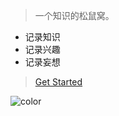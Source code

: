 <!-- _coverage.md -->

> 一个知识的松鼠窝。
- 记录知识
- 记录兴趣
- 记录妄想

>[Get Started](/README.md)

<!-- 背景图片 -->

<!-- 背景色 -->
![color](#f0f0f0)


